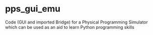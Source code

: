 # pps_gui_emu
Code (GUI and imported Bridge) for a Physical Programming Simulator which can be used as an aid to learn Python programming skills
